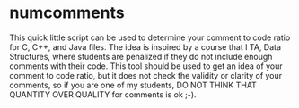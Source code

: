 numcomments
===========

This quick little script can be used to determine your comment to code ratio for C, C++, and Java files.
The idea is inspired by a course that I TA, Data Structures, where students are penalized if they do not
include enough comments with their code. This tool should be used to get an idea of your comment to code ratio,
but it does not check the validity or clarity of your comments, so if you are one of my students, DO NOT THINK
THAT QUANTITY OVER QUALITY for comments is ok ;-). 

